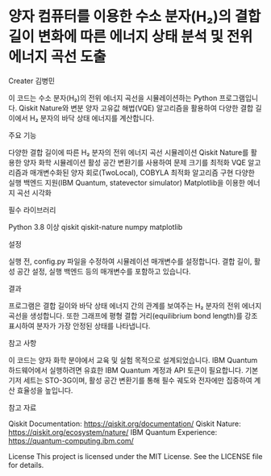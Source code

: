 # 양자 컴퓨터를 이용한 수소 분자(H₂)의 결합 길이 변화에 따른 에너지 상태 분석 및 전위 에너지 곡선 도출

Creater
김병민



이 코드는 수소 분자(H₂)의 전위 에너지 곡선을 시뮬레이션하는 Python 프로그램입니다. Qiskit Nature와 변분 양자 고유값 해법(VQE) 알고리즘을 활용하여 다양한 결합 길이에서 H₂ 분자의 바닥 상태 에너지를 계산합니다.



주요 기능

다양한 결합 길이에 따른 H₂ 분자의 전위 에너지 곡선 시뮬레이션
Qiskit Nature를 활용한 양자 화학 시뮬레이션
활성 공간 변환기를 사용하여 문제 크기를 최적화
VQE 알고리즘과 매개변수화된 양자 회로(TwoLocal), COBYLA 최적화 알고리즘 구현
다양한 실행 백엔드 지원(IBM Quantum, statevector simulator)
Matplotlib을 이용한 에너지 곡선 시각화



필수 라이브러리

Python 3.8 이상
qiskit
qiskit-nature
numpy
matplotlib



설정

실행 전, config.py 파일을 수정하여 시뮬레이션 매개변수를 설정합니다. 결합 길이, 활성 공간 설정, 실행 백엔드 등의 매개변수를 포함하고 있습니다.



결과

프로그램은 결합 길이와 바닥 상태 에너지 간의 관계를 보여주는 H₂ 분자의 전위 에너지 곡선을 생성합니다. 또한 그래프에 평형 결합 거리(equilibrium bond length)를 강조 표시하여 분자가 가장 안정된 상태를 나타냅니다.



참고 사항

이 코드는 양자 화학 분야에서 교육 및 실험 목적으로 설계되었습니다.
IBM Quantum 하드웨어에서 실행하려면 유효한 IBM Quantum 계정과 API 토큰이 필요합니다.
기본 기저 세트는 STO-3G이며, 활성 공간 변환기를 통해 필수 궤도와 전자에만 집중하여 계산 효율성을 높입니다.



참고 자료

Qiskit Documentation: https://qiskit.org/documentation/
Qiskit Nature: https://qiskit.org/ecosystem/nature/
IBM Quantum Experience: https://quantum-computing.ibm.com/



License
This project is licensed under the MIT License. See the LICENSE file for details.
